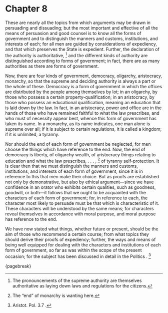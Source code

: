 # Chapter 8

These are nearly all the topics from which arguments may be drawn in persuading and dissuading; but the most important and effective of all the
means of persuasion and good counsel is to know all the forms of government and to distinguish the manners and customs, institutions, and interests
of each; for all men are guided by considerations of expediency, and that which preserves the State is expedient. Further, the declaration of the
authority is authoritative, [^^7_1] and the different kinds of authority are distinguished according to forms of government; in fact, there are as
many authorities as there are forms of government.

Now, there are four kinds of government, democracy, oligarchy, aristocracy, monarchy, so that the supreme and deciding authority is always a part or
the whole of these. Democracy is a form of government in which the offices are distributed by the people among themselves by lot; in an oligarchy,
by those who possess a certain property-qualification; in an aristocracy, by those who possess an educational qualification, meaning an education
that is laid down by the law. In fact, in an aristocracy, power and office are in the hands of those who have remained faithful to what the law
prescribes, and who must of necessity appear best, whence this form of government has taken its name. In a monarchy, as its name indicates, one man
alone is supreme over all; if it is subject to certain regulations, it is called a kingdom; if it is unlimited, a tyranny.

Nor should the end of each form of government be neglected, for men choose the things which have reference to the end. Now, the end of democracy is
liberty, of oligarchy wealth, of aristocracy things relating to education and what the law prescribes, . . . , [^^7_2] of tyranny self-protection.
It is clear then that we must distinguish the manners and customs, institutions, and interests of each form of government, since it is in reference
to this that men make their choice. But as proofs are established not only by demonstrative, but also by ethical argument—since we have confidence
in an orator who exhibits certain qualities, such as goodness, goodwill, or both—it follows that we ought to be acquainted with the characters of
each form of government; for, in reference to each, the character most likely to persuade must be that which is characteristic of it. These
characters will be understood by the same means; for characters reveal themselves in accordance with moral purpose, and moral purpose has reference
to the end.

We have now stated what things, whether future or present, should be the aim of those who recommend a certain course; from what topics they should
derive their proofs of expediency; further, the ways and means of being well equipped for dealing with the characters and institutions of each form
of government, so far as was within the scope of the present occasion; for the subject has been discussed in detail in the Politics . [^^7_3]

{pagebreak}

[^^7_1]: The pronouncements of the supreme authority are themselves authoritative as laying down laws and regulations for the citizens.

[^^7_2]: The “end” of monarchy is wanting here.

[^^7_3]: Aristot. Pol. 3.7 . 

